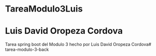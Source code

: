 # TareaModulo3Luis
# Luis David Oropeza Cordova
Tarea spring boot del Modulo 3 hecho por Luis David Oropeza Cordova# tarea-modulo-3-back
